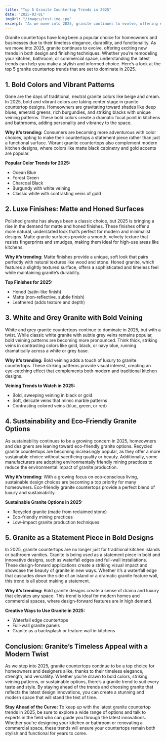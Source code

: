 ```yaml
---
title: "Top 5 Granite Countertop Trends in 2025"
date: "2025-03-01"
imgUrl: "/images/test-img.jpg"
excerpt: "As we move into 2025, granite continues to evolve, offering exciting new trends in both desi..."
---
```



Granite countertops have long been a popular choice for homeowners and businesses due to their timeless elegance, durability, and functionality. As we move into 2025, granite continues to evolve, offering exciting new trends in both design and finishing techniques. Whether you’re remodeling your kitchen, bathroom, or commercial space, understanding the latest trends can help you make a stylish and informed choice. Here’s a look at the top 5 granite countertop trends that are set to dominate in 2025.

## 1. Bold Colors and Vibrant Patterns

Gone are the days of traditional, neutral granite colors like beige and cream. In 2025, bold and vibrant colors are taking center stage in granite countertop designs. Homeowners are gravitating toward shades like deep blues, emerald greens, rich burgundies, and striking blacks with unique veining patterns. These bold colors create a dramatic focal point in kitchens and bathrooms, adding personality and vibrancy to the space.

**Why it’s trending:** Consumers are becoming more adventurous with color choices, opting to make their countertops a statement piece rather than just a functional surface. Vibrant granite countertops also complement modern kitchen designs, where colors like matte black cabinetry and gold accents are popular.

**Popular Color Trends for 2025:**
- Ocean Blue
- Forest Green
- Charcoal Black
- Burgundy with white veining
- Classic white with contrasting veins of gold

## 2. Luxe Finishes: Matte and Honed Surfaces

Polished granite has always been a classic choice, but 2025 is bringing a rise in the demand for matte and honed finishes. These finishes offer a more natural, understated look that’s perfect for modern and minimalist designs. Matte granite surfaces provide a smooth, velvety texture that resists fingerprints and smudges, making them ideal for high-use areas like kitchens.

**Why it’s trending:** Matte finishes provide a unique, soft look that pairs perfectly with natural textures like wood and stone. Honed granite, which features a slightly textured surface, offers a sophisticated and timeless feel while maintaining granite’s durability.

**Top Finishes for 2025:**
- Honed (satin-like finish)
- Matte (non-reflective, subtle finish)
- Leathered (adds texture and depth)

## 3. White and Grey Granite with Bold Veining

White and grey granite countertops continue to dominate in 2025, but with a twist. While classic white granite with subtle grey veins remains popular, bold veining patterns are becoming more pronounced. Think thick, striking veins in contrasting colors like gold, black, or navy blue, running dramatically across a white or grey base.

**Why it’s trending:** Bold veining adds a touch of luxury to granite countertops. These striking patterns provide visual interest, creating an eye-catching effect that complements both modern and traditional kitchen designs.

**Veining Trends to Watch in 2025:**
- Bold, sweeping veining in black or gold
- Soft, delicate veins that mimic marble patterns
- Contrasting colored veins (blue, green, or red)

## 4. Sustainability and Eco-Friendly Granite Options

As sustainability continues to be a growing concern in 2025, homeowners and designers are leaning toward eco-friendly granite options. Recycled granite countertops are becoming increasingly popular, as they offer a more sustainable choice without sacrificing quality or beauty. Additionally, some manufacturers are adopting environmentally friendly mining practices to reduce the environmental impact of granite production.

**Why it’s trending:** With a growing focus on eco-conscious living, sustainable design choices are becoming a top priority for many homeowners. Eco-friendly granite countertops provide a perfect blend of luxury and sustainability.

**Sustainable Granite Options in 2025:**
- Recycled granite (made from reclaimed stone)
- Eco-friendly mining practices
- Low-impact granite production techniques

## 5. Granite as a Statement Piece in Bold Designs

In 2025, granite countertops are no longer just for traditional kitchen islands or bathroom vanities. Granite is being used as a statement piece in bold and innovative designs, such as waterfall edges and full-wall installations. These design-forward applications create a striking visual impact and showcase the beauty of granite in new ways. Whether it’s a waterfall edge that cascades down the side of an island or a dramatic granite feature wall, this trend is all about making a statement.

**Why it’s trending:** Bold granite designs create a sense of drama and luxury that elevates any space. This trend is ideal for modern homes and commercial spaces, where design-forward features are in high demand.

**Creative Ways to Use Granite in 2025:**
- Waterfall edge countertops
- Full-wall granite panels
- Granite as a backsplash or feature wall in kitchens

## Conclusion: Granite’s Timeless Appeal with a Modern Twist

As we step into 2025, granite countertops continue to be a top choice for homeowners and designers alike, thanks to their timeless elegance, strength, and versatility. Whether you’re drawn to bold colors, striking veining patterns, or sustainable options, there’s a granite trend to suit every taste and style. By staying ahead of the trends and choosing granite that reflects the latest design innovations, you can create a stunning and modern space that will stand the test of time.

**Stay Ahead of the Curve:** To keep up with the latest granite countertop trends in 2025, be sure to explore a wide range of options and talk to experts in the field who can guide you through the latest innovations. Whether you're designing your kitchen or bathroom or renovating a commercial space, these trends will ensure your countertops remain both stylish and functional for years to come.